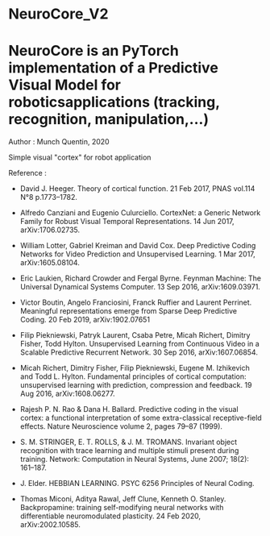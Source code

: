 # NeuroCore_V2
# NeuroCore is an PyTorch implementation of a Predictive Visual Model for roboticsapplications (tracking, recognition, manipulation,...)
Author : Munch Quentin, 2020

Simple visual "cortex" for robot application

Reference :

- David J. Heeger. Theory of cortical function. 21 Feb 2017, PNAS vol.114 N°8 p.1773–1782.

- Alfredo Canziani and Eugenio Culurciello. CortexNet: a Generic Network Family for Robust Visual Temporal Representations. 14 Jun 2017, arXiv:1706.02735.

- William Lotter, Gabriel Kreiman and David Cox. Deep Predictive Coding Networks for Video Prediction and Unsupervised Learning. 1 Mar 2017, arXiv:1605.08104.

- Eric Laukien, Richard Crowder and Fergal Byrne. Feynman Machine: The Universal Dynamical Systems Computer. 13 Sep 2016, arXiv:1609.03971.

- Victor Boutin, Angelo Franciosini, Franck Ruffier and Laurent Perrinet. Meaningful representations emerge from Sparse Deep Predictive Coding. 20 Feb 2019, arXiv:1902.07651

- Filip Piekniewski, Patryk Laurent, Csaba Petre, Micah Richert, Dimitry Fisher, Todd Hylton. Unsupervised Learning from Continuous Video in a Scalable Predictive Recurrent Network. 30 Sep 2016, arXiv:1607.06854.

- Micah Richert, Dimitry Fisher, Filip Piekniewski, Eugene M. Izhikevich and Todd L. Hylton. Fundamental principles of cortical computation: unsupervised learning with prediction, compression and feedback. 19 Aug 2016, arXiv:1608.06277.

- Rajesh P. N. Rao & Dana H. Ballard. Predictive coding in the visual cortex: a functional interpretation of some extra-classical receptive-field effects. Nature Neuroscience volume 2, pages 79–87 (1999).

- S. M. STRINGER, E. T. ROLLS, & J. M. TROMANS. Invariant object recognition with trace learning and multiple stimuli present during training. Network: Computation in Neural Systems, June 2007; 18(2): 161–187.

- J. Elder. HEBBIAN LEARNING. PSYC 6256 Principles of Neural Coding.

- Thomas Miconi, Aditya Rawal, Jeff Clune, Kenneth O. Stanley. Backpropamine: training self-modifying neural networks with differentiable neuromodulated plasticity. 24 Feb 2020, arXiv:2002.10585.

